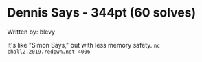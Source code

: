 # Dennis Says - 344pt (60 solves)
Written by: blevy

It's like "Simon Says," but with less memory safety.
`nc chall2.2019.redpwn.net 4006`
